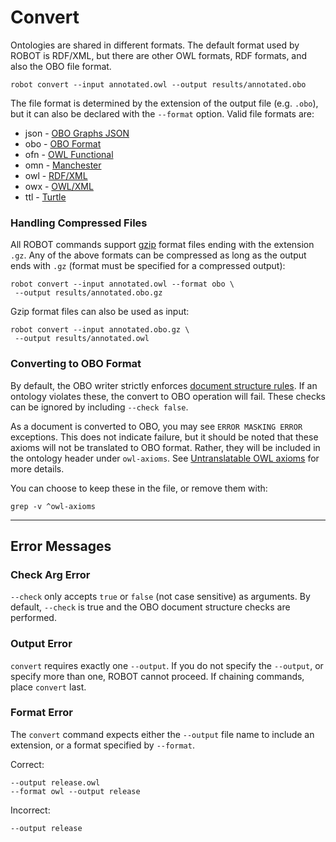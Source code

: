 # Convert

Ontologies are shared in different formats. The default format used by ROBOT is RDF/XML, but there are other OWL formats, RDF formats, and also the OBO file format.

    robot convert --input annotated.owl --output results/annotated.obo

The file format is determined by the extension of the output file (e.g. `.obo`), but it can also be declared with the `--format` option. Valid file formats are:
  - json - [OBO Graphs JSON](https://github.com/geneontology/obographs/)
  - obo - [OBO Format](http://purl.obolibrary.org/obo/oboformat)
  - ofn - [OWL Functional](http://www.w3.org/TR/owl2-syntax/)
  - omn - [Manchester](https://www.w3.org/TR/owl2-manchester-syntax/)
  - owl - [RDF/XML](https://www.w3.org/TR/rdf-syntax-grammar/)
  - owx - [OWL/XML](https://www.w3.org/TR/owl2-xml-serialization/)
  - ttl - [Turtle](https://www.w3.org/TR/turtle/)

### Handling Compressed Files

All ROBOT commands support [gzip](https://www.gzip.org/) format files ending with the extension `.gz`. Any of the above formats can be compressed as long as the output ends with `.gz` (format must be specified for a compressed output):

	robot convert --input annotated.owl --format obo \
	 --output results/annotated.obo.gz

Gzip format files can also be used as input:

	robot convert --input annotated.obo.gz \
	 --output results/annotated.owl

### Converting to OBO Format

By default, the OBO writer strictly enforces [document structure rules](http://owlcollab.github.io/oboformat/doc/obo-syntax.html#4). If an ontology violates these, the convert to OBO operation will fail. These checks can be ignored by including `--check false`.

As a document is converted to OBO, you may see `ERROR MASKING ERROR` exceptions. This does not indicate failure, but it should be noted that these axioms will not be translated to OBO format. Rather, they will be included in the ontology header under `owl-axioms`. See [Untranslatable OWL axioms](http://owlcollab.github.io/oboformat/doc/obo-syntax.html#5.0.4) for more details.

You can choose to keep these in the file, or remove them with:
```
grep -v ^owl-axioms
```

---

## Error Messages

### Check Arg Error

`--check` only accepts `true` or `false` (not case sensitive) as arguments. By default, `--check` is true and the OBO document structure checks are performed.

### Output Error

`convert` requires exactly one `--output`. If you do not specify the `--output`, or specify more than one, ROBOT cannot proceed. If chaining commands, place `convert` last.

### Format Error

The `convert` command expects either the `--output` file name to include an extension, or a format specified by `--format`.

Correct:
```
--output release.owl
--format owl --output release
```
Incorrect:
```
--output release
```

